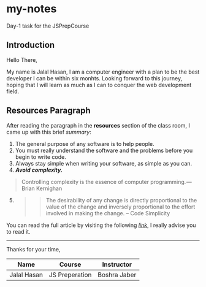 # my-notes

Day-1 task for the JSPrepCourse

## Introduction

Hello There,

My name is Jalal Hasan, I am a computer engineer with a plan to be the best developer I can be within six monhts.
Looking forward to this journey, hoping that I will learn as much as I can to conquer the web development field.

## Resources Paragraph
After reading the paragraph in the **resources** section of the class room, I came up with this brief *summary*:
1. The general purpose of any software is to help people.
2. You must really understand the software and the problems before you begin to write code.
3. Always stay simple when writing your software, as simple as you can.
4. ***Avoid complexity.***
> Controlling complexity is the essence of computer programming. — Brian Kernighan
5. >> The desirability of any change is directly proportional to the value of the change and inversely proportional to the effort involved in making the change. – Code Simplicity

You can read the full article by visiting the following *[link](https://www.freecodecamp.org/news/learn-the-fundamentals-of-a-good-developer-mindset-in-15-minutes-81321ab8a682/ "Learn the fundamentals of a good developer mindset in 15 minutes")*, I really advise you to read it.

________

Thanks for your time,

| Name        | Course           | Instructor  |
| ----------- |------------------| ------------|
| Jalal Hasan | JS Preperation   | Boshra Jaber|
